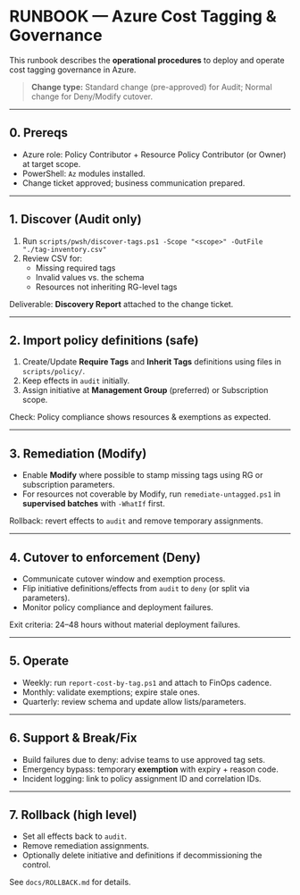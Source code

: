 # RUNBOOK — Azure Cost Tagging & Governance

This runbook describes the **operational procedures** to deploy and operate cost tagging governance in Azure.

> **Change type:** Standard change (pre-approved) for Audit; Normal change for Deny/Modify cutover.

---

## 0. Prereqs

- Azure role: Policy Contributor + Resource Policy Contributor (or Owner) at target scope.
- PowerShell: `Az` modules installed.
- Change ticket approved; business communication prepared.

---

## 1. Discover (Audit only)

1. Run `scripts/pwsh/discover-tags.ps1 -Scope "<scope>" -OutFile "./tag-inventory.csv"`
2. Review CSV for:
   - Missing required tags
   - Invalid values vs. the schema
   - Resources not inheriting RG-level tags

Deliverable: **Discovery Report** attached to the change ticket.

---

## 2. Import policy definitions (safe)

1. Create/Update **Require Tags** and **Inherit Tags** definitions using files in `scripts/policy/`.
2. Keep effects in `audit` initially.
3. Assign initiative at **Management Group** (preferred) or Subscription scope.

Check: Policy compliance shows resources & exemptions as expected.

---

## 3. Remediation (Modify)

- Enable **Modify** where possible to stamp missing tags using RG or subscription parameters.
- For resources not coverable by Modify, run `remediate-untagged.ps1` in **supervised batches** with `-WhatIf` first.

Rollback: revert effects to `audit` and remove temporary assignments.

---

## 4. Cutover to enforcement (Deny)

- Communicate cutover window and exemption process.
- Flip initiative definitions/effects from `audit` to `deny` (or split via parameters).
- Monitor policy compliance and deployment failures.

Exit criteria: 24–48 hours without material deployment failures.

---

## 5. Operate

- Weekly: run `report-cost-by-tag.ps1` and attach to FinOps cadence.
- Monthly: validate exemptions; expire stale ones.
- Quarterly: review schema and update allow lists/parameters.

---

## 6. Support & Break/Fix

- Build failures due to deny: advise teams to use approved tag sets.
- Emergency bypass: temporary **exemption** with expiry + reason code.
- Incident logging: link to policy assignment ID and correlation IDs.

---

## 7. Rollback (high level)

- Set all effects back to `audit`.
- Remove remediation assignments.
- Optionally delete initiative and definitions if decommissioning the control.

See `docs/ROLLBACK.md` for details.
